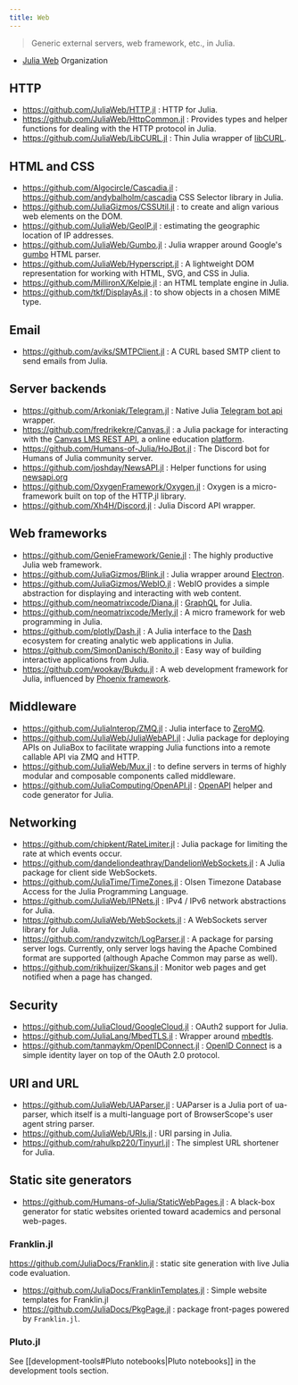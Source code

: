 ```yaml
---
title: Web
---
```


> Generic external servers, web framework, etc., in Julia.

- [Julia Web](https://github.com/JuliaWeb) Organization

## HTTP

- https://github.com/JuliaWeb/HTTP.jl : HTTP for Julia.
- https://github.com/JuliaWeb/HttpCommon.jl : Provides types and helper functions for dealing with the HTTP protocol in Julia.
- https://github.com/JuliaWeb/LibCURL.jl : Thin Julia wrapper of [libCURL](http://curl.haxx.se/libcurl/).

## HTML and CSS

- https://github.com/Algocircle/Cascadia.jl : https://github.com/andybalholm/cascadia CSS Selector library in Julia.
- https://github.com/JuliaGizmos/CSSUtil.jl : to create and align various web elements on the DOM.
- https://github.com/JuliaWeb/GeoIP.jl : estimating the geographic location of IP addresses.
- https://github.com/JuliaWeb/Gumbo.jl : Julia wrapper around Google's [gumbo](https://github.com/google/gumbo-parser) HTML parser.
- https://github.com/JuliaWeb/Hyperscript.jl : A lightweight DOM representation for working with HTML, SVG, and CSS in Julia.
- https://github.com/MillironX/Kelpie.jl : an HTML template engine in Julia.
- https://github.com/tkf/DisplayAs.jl : to show objects in a chosen MIME type.

## Email

- https://github.com/aviks/SMTPClient.jl : A CURL based SMTP client to send emails from Julia.

## Server backends

- https://github.com/Arkoniak/Telegram.jl : Native Julia [Telegram bot api](https://core.telegram.org/bots/api#available-methods) wrapper.
- https://github.com/fredrikekre/Canvas.jl : a Julia package for interacting with the [Canvas LMS REST API](https://canvas.instructure.com/doc/api/), a online education [platform](https://www.instructure.com/).
- https://github.com/Humans-of-Julia/HoJBot.jl : The Discord bot for Humans of Julia community server.
- https://github.com/joshday/NewsAPI.jl : Helper functions for using [newsapi.org](https://newsapi.org)
- https://github.com/OxygenFramework/Oxygen.jl : Oxygen is a micro-framework built on top of the HTTP.jl library.
- https://github.com/Xh4H/Discord.jl : Julia Discord API wrapper.


## Web frameworks

- https://github.com/GenieFramework/Genie.jl : The highly productive Julia web framework.
- https://github.com/JuliaGizmos/Blink.jl : Julia wrapper around [Electron](https://electronjs.org/).
- https://github.com/JuliaGizmos/WebIO.jl : WebIO provides a simple abstraction for displaying and interacting with web content.
- https://github.com/neomatrixcode/Diana.jl : [GraphQL](http://graphql.org/) for Julia.
- https://github.com/neomatrixcode/Merly.jl : A micro framework for web programming in Julia.
- https://github.com/plotly/Dash.jl : A Julia interface to the [Dash](https://plotly.com/dash/) ecosystem for creating analytic web applications in Julia.
- https://github.com/SimonDanisch/Bonito.jl : Easy way of building interactive applications from Julia.
- https://github.com/wookay/Bukdu.jl : A web development framework for Julia, influenced by [Phoenix framework](https://www.phoenixframework.org/).

## Middleware

- https://github.com/JuliaInterop/ZMQ.jl : Julia interface to [ZeroMQ](https://zeromq.org/).
- https://github.com/JuliaWeb/JuliaWebAPI.jl : Julia package for deploying APIs on JuliaBox to facilitate wrapping Julia functions into a remote callable API via ZMQ and HTTP.
- https://github.com/JuliaWeb/Mux.jl : to define servers in terms of highly modular and composable components called middleware.
- https://github.com/JuliaComputing/OpenAPI.jl : [OpenAPI](https://github.com/OAI/OpenAPI-Specification) helper and code generator for Julia.

## Networking

- https://github.com/chipkent/RateLimiter.jl : Julia package for limiting the rate at which events occur.
- https://github.com/dandeliondeathray/DandelionWebSockets.jl : A Julia package for client side WebSockets.
- https://github.com/JuliaTime/TimeZones.jl : Olsen Timezone Database Access for the Julia Programming Language.
- https://github.com/JuliaWeb/IPNets.jl : IPv4 / IPv6 network abstractions for Julia.
- https://github.com/JuliaWeb/WebSockets.jl : A WebSockets server library for Julia.
- https://github.com/randyzwitch/LogParser.jl : A package for parsing server logs. Currently, only server logs having the Apache Combined format are supported (although Apache Common may parse as well).
- https://github.com/rikhuijzer/Skans.jl : Monitor web pages and get notified when a page has changed.

## Security

- https://github.com/JuliaCloud/GoogleCloud.jl : OAuth2 support for Julia.
- https://github.com/JuliaLang/MbedTLS.jl : Wrapper around [mbedtls](https://tls.mbed.org/).
- https://github.com/tanmaykm/OpenIDConnect.jl : [OpenID Connect](https://openid.net/specs/openid-connect-core-1_0.html) is a simple identity layer on top of the OAuth 2.0 protocol.

## URI and URL

- https://github.com/JuliaWeb/UAParser.jl : UAParser is a Julia port of ua-parser, which itself is a multi-language port of BrowserScope's user agent string parser.
- https://github.com/JuliaWeb/URIs.jl : URI parsing in Julia.
- https://github.com/rahulkp220/Tinyurl.jl : The simplest URL shortener for Julia.

## Static site generators

- https://github.com/Humans-of-Julia/StaticWebPages.jl : A black-box generator for static websites oriented toward academics and personal web-pages.

### Franklin.jl

https://github.com/JuliaDocs/Franklin.jl : static site generation with live Julia code evaluation.

- https://github.com/JuliaDocs/FranklinTemplates.jl : Simple website templates for Franklin.jl
- https://github.com/JuliaDocs/PkgPage.jl : package front-pages powered by `Franklin.jl`.

### Pluto.jl

See [[development-tools#Pluto notebooks|Pluto notebooks]] in the development tools section.
